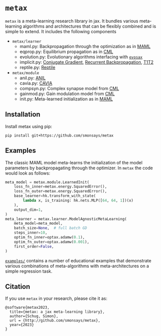 # `metax`

`metax` is a meta-learning research library in jax. 
It bundles various meta-learning algorithms and architectures that can be flexibly combined and is simple to extend.
It includes the following components

- `metax/learner`
  - maml.py: Backpropagation through the optimization as in [MAML](http://proceedings.mlr.press/v70/finn17a.html)
  - eqprop.py: Equilibrium propagation as in [CML](https://proceedings.neurips.cc/paper_files/paper/2022/hash/a6d7226db2ff3643d8624624e3859c19-Abstract-Conference.html)
  - evolution.py: Evolutionary algorithms interfacing with [`evosax`](https://github.com/RobertTLange/evosax) 
  - implicit.py: [Conjugate Gradient](https://papers.nips.cc/paper/2019/hash/072b030ba126b2f4b2374f342be9ed44-Abstract.html), [Recurrent Backpropagation](https://arxiv.org/abs/1803.06396), [T1T2](https://proceedings.mlr.press/v48/luketina16.html)
  - reptile.py: [Reptile](https://arxiv.org/abs/1803.02999)
- `metax/module`
  - anil.py: [ANIL](https://arxiv.org/abs/1909.09157)
  - cavia.py: [CAVIA](https://arxiv.org/abs/1810.03642)
  - compsyn.py: Complex synapse model from [CML](https://proceedings.neurips.cc/paper_files/paper/2022/hash/a6d7226db2ff3643d8624624e3859c19-Abstract-Conference.html)
  - gainmod.py: Gain modulation model from [CML](https://proceedings.neurips.cc/paper_files/paper/2022/hash/a6d7226db2ff3643d8624624e3859c19-Abstract-Conference.html)
  - init.py: Meta-learned initialization as in [MAML](http://proceedings.mlr.press/v70/finn17a.html)


## Installation
Install metax using pip:
```
pip install git+https://github.com/smonsays/metax
```

## Examples

The classic MAML model meta-learns the initialization of the model parameters by backpropagating through the optimizer. In `metax` the code would look as follows:
```python
meta_model = metax.module.LearnedInit(
    loss_fn_inner=metax.energy.SquaredError(),
    loss_fn_outer=metax.energy.SquaredError(),
    base_learner=hk.transform_with_state(
        lambda x, is_training: hk.nets.MLP([64, 64, 1])(x)
    ),
    output_dim=1,
)
meta_learner = metax.learner.ModelAgnosticMetaLearning(
    meta_model=meta_model,
    batch_size=None,  # full batch GD
    steps_inner=10,
    optim_fn_inner=optax.adamw(0.1),
    optim_fn_outer=optax.adamw(0.001),
    first_order=False,
)
```
[`examples/`](https://github.com/smonsays/metax/examples) contains a number of educational examples that demonstrate various combinations of meta-algorithms with meta-architectures on a simple regression task.


## Citation

If you use `metax` in your research, please cite it as:

```
@software{metax2023,
  title={metax: a jax meta-learning library},
  author={Schug, Simon},
  url = {http://github.com/smonsays/metax},
  year={2023}
}
```

